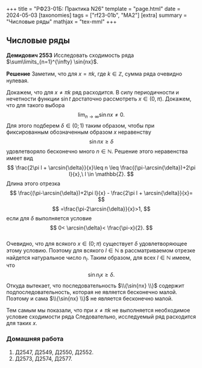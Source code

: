 +++
title = "РФ23-01Б: Практика N26"
template = "page.html"
date = 2024-05-03
[taxonomies]
tags = ["rf23-01b", "MA2"]
[extra]
summary = "Числовые ряды"
mathjax = "tex-mml"
+++

<!-- more -->

## Числовые ряды

**Демидович 2553** Исследовать сходимость ряда $\sum\limits_{n=1}^{\infty} \sin{nx}$.

**Решение** Заметим, что для $x=\pi k$, где $k \in \mathbb{Z}$, сумма ряда очевидно нулевая.

Докажем, что для $x\neq \pi k$ ряд расходится. В силу периодичности и нечетности функции $\sin{t}$
достаточно рассмотреть $x\in(0,\pi)$. Докажем, что для такого выбора
$$
    \lim_{n\to\infty} \sin{nx} \neq 0.
$$
Для этого подберем $\delta\in(0;1)$ таким образом, чтобы при фиксированным обозначенным образом $x$
неравенству
$$
    \sin{nx}\geq \delta
$$
удовлетворяло бесконечно много $n\in\mathbb{N}$. Решение этого неравенства
имеет вид
$$
    \frac{2\pi l + \arcsin{\delta}}{x}\leq n \leq \frac{(\pi-\arcsin{\delta})+2\pi l}{x},\ l \in \mathbb{Z}.
$$
Длина этого отрезка 
$$
    \frac{(\pi-\arcsin{\delta})+2\pi l}{x} -  \frac{2\pi l + \arcsin{\delta}}{x}=
$$
$$
    =\frac{\pi-2\arcsin{\delta}}{x}>1, 
$$
если для $\delta$ выполняется условие
$$
    0< \arcsin{\delta}< \frac{\pi-x}{2}.
$$  
Очевидно, что для всякого $x\in(0;\pi)$ существует $\delta$ удовлетворяющее этому условию.
Поэтому для всякого $l\in\mathbb{N}$ в рассматриваемом отрезке найдется натуральное число $n_l$.
Таким образом, для всех $l\in\mathbb{N}$ имеем, что
$$
    \sin{n_l x}\geq \delta.
$$
Откуда вытекает, что последовательность $\\{\sin{nx} \\}$ содержит подпоследовательность, которая не 
является бесконечно малой. Поэтому и сама $\\{\sin{nx} \\}$ не является бесконечно малой.

Тем самым мы показали, что при $x\neq \pi k$  не выполняется необходимое условие сходимости ряда 
Следовательно, исследуемый ряд расходится для таких $x$.

### Домашняя работа
1. Д2547, Д2549, Д2550, Д2552.
2. Д2573, Д2574, Д2577.